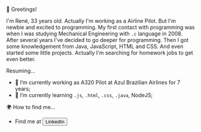 👋 Greetings!

I'm René, 33 years old. Actually I'm working as a Airline Pilot. But I'm newbie and excited to programming. My first contact with programming was when I was studying Mechanical Engineering with <code>.c</code> language in 2008. After several years I've decided to go deeper for programming. Then I got some knowledgement from Java, JavaScript, HTML and CSS. And even started some little projects. Actually I'm searching for homework jobs to get even better.

Resuming...
- 🔭 I’m currently working as A320 Pilot at Azul Brazilian Airlines for 7 years;
- 🌱 I’m currently learning <code>.js</code>, <code>.html</code>, <code>.css</code>, <code>.java</code>, NodeJS;

🌍 How to find me...
- Find me at <a href="https://www.linkedin.com/in/ren%C3%A9-meier-1627b9166/"><button class="button">LinkedIn</button></a>
